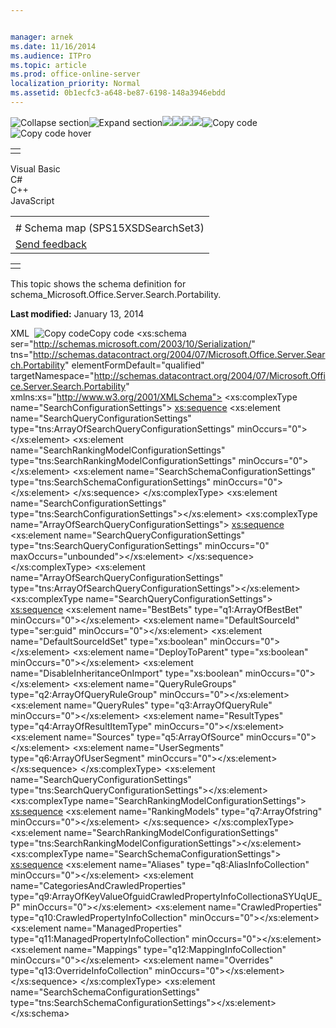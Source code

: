 ```yaml
---


manager: arnek
ms.date: 11/16/2014
ms.audience: ITPro
ms.topic: article
ms.prod: office-online-server
localization_priority: Normal
ms.assetid: 0b1ecfc3-a648-be87-6198-148a3946ebdd
---
```


![Collapse
section](../icons/collapse_all.gif "Collapse section")![Expand
section](../icons/expand_all.gif "Expand section")![](../icons/collapse_all.gif)![](../icons/expand_all.gif)![](../icons/dropdown.gif)![](../icons/dropdownHover.gif)![Copy
code](../icons/copycode.gif "Copy code")![Copy code
hover](../icons/copycodeHighlight.gif "Copy code hover")
<table>
<tbody>
<tr class="odd">
<td align="left"></td>
</tr>
</tbody>
</table>

Visual Basic  
C\#  
C++  
JavaScript  

<table>
<tbody>
<tr class="odd">
<td align="left"><span id="runningHeaderText"></span></td>
</tr>
<tr class="even">
<td align="left"># Schema map (SPS15XSDSearchSet3)</td>
</tr>
<tr class="odd">
<td align="left"><span id="headfeedbackarea" class="feedbackhead"><a href="javascript:SubmitFeedback(&#39;docthis@Microsoft.com&#39;,&#39;&#39;,&#39;&#39;,&#39;&#39;,&#39;1.0.18082.1225&#39;,&#39;%0\dThank%20you%20for%20your%20feedback.%20The%20developer%20writing%20teams%20use%20your%20feedback%20to%20improve%20documentation.%20While%20we%20are%20reviewing%20your%20feedback,%20we%20may%20send%20you%20e-mail%20to%20ask%20for%20clarification%20or%20feedback%20on%20a%20solution.%20We%20do%20not%20use%20your%20e-mail%20address%20for%20any%20other%20purpose%20and%20we%20delete%20it%20after%20we%20finish%20our%20review.%0\AFor%20further%20information%20about%20the%20privacy%20policies%20of%20Microsoft,%20please%20see%20http://privacy.microsoft.com/en-us/default.aspx.%0\A%0\d&#39;,&#39;Customer%20feedback&#39;);">Send feedback</a></span></td>
</tr>
</tbody>
</table>

<table>
<colgroup>
<col width="100%" />
</colgroup>
<tbody>
<tr class="odd">
<td align="left"></td>
</tr>
</tbody>
</table>

This topic shows the schema definition for <span
class="keyword">schema\_Microsoft.Office.Server.Search.Portability</span>.

**Last modified:** January 13, 2014

<span codelanguage="xmlLang"></span>
XML 
<span class="copyCode" onclick="CopyCode(this)"
onkeypress="CopyCode_CheckKey(this, event)"
onmouseover="ChangeCopyCodeIcon(this)"
onmouseout="ChangeCopyCodeIcon(this)" tabindex="0">![Copy
code](../icons/copycode.gif "Copy code")Copy code</span>
    <xs:schema ser="http://schemas.microsoft.com/2003/10/Serialization/" tns="http://schemas.datacontract.org/2004/07/Microsoft.Office.Server.Search.Portability" elementFormDefault="qualified" targetNamespace="http://schemas.datacontract.org/2004/07/Microsoft.Office.Server.Search.Portability" xmlns:xs="http://www.w3.org/2001/XMLSchema">
        <xs:complexType name="SearchConfigurationSettings">
            <xs:sequence>
                <xs:element name="SearchQueryConfigurationSettings" type="tns:ArrayOfSearchQueryConfigurationSettings" minOccurs="0"></xs:element>
                <xs:element name="SearchRankingModelConfigurationSettings" type="tns:SearchRankingModelConfigurationSettings" minOccurs="0"></xs:element>
                <xs:element name="SearchSchemaConfigurationSettings" type="tns:SearchSchemaConfigurationSettings" minOccurs="0"></xs:element>
            </xs:sequence>
        </xs:complexType>
        <xs:element name="SearchConfigurationSettings" type="tns:SearchConfigurationSettings"></xs:element>
        <xs:complexType name="ArrayOfSearchQueryConfigurationSettings">
            <xs:sequence>
                <xs:element name="SearchQueryConfigurationSettings" type="tns:SearchQueryConfigurationSettings" minOccurs="0" maxOccurs="unbounded"></xs:element>
            </xs:sequence>
        </xs:complexType>
        <xs:element name="ArrayOfSearchQueryConfigurationSettings" type="tns:ArrayOfSearchQueryConfigurationSettings"></xs:element>
        <xs:complexType name="SearchQueryConfigurationSettings">
            <xs:sequence>
                <xs:element name="BestBets" type="q1:ArrayOfBestBet" minOccurs="0"></xs:element>
                <xs:element name="DefaultSourceId" type="ser:guid" minOccurs="0"></xs:element>
                <xs:element name="DefaultSourceIdSet" type="xs:boolean" minOccurs="0"></xs:element>
                <xs:element name="DeployToParent" type="xs:boolean" minOccurs="0"></xs:element>
                <xs:element name="DisableInheritanceOnImport" type="xs:boolean" minOccurs="0"></xs:element>
                <xs:element name="QueryRuleGroups" type="q2:ArrayOfQueryRuleGroup" minOccurs="0"></xs:element>
                <xs:element name="QueryRules" type="q3:ArrayOfQueryRule" minOccurs="0"></xs:element>
                <xs:element name="ResultTypes" type="q4:ArrayOfResultItemType" minOccurs="0"></xs:element>
                <xs:element name="Sources" type="q5:ArrayOfSource" minOccurs="0"></xs:element>
                <xs:element name="UserSegments" type="q6:ArrayOfUserSegment" minOccurs="0"></xs:element>
            </xs:sequence>
        </xs:complexType>
        <xs:element name="SearchQueryConfigurationSettings" type="tns:SearchQueryConfigurationSettings"></xs:element>
        <xs:complexType name="SearchRankingModelConfigurationSettings">
            <xs:sequence>
                <xs:element name="RankingModels" type="q7:ArrayOfstring" minOccurs="0"></xs:element>
            </xs:sequence>
        </xs:complexType>
        <xs:element name="SearchRankingModelConfigurationSettings" type="tns:SearchRankingModelConfigurationSettings"></xs:element>
        <xs:complexType name="SearchSchemaConfigurationSettings">
            <xs:sequence>
                <xs:element name="Aliases" type="q8:AliasInfoCollection" minOccurs="0"></xs:element>
                <xs:element name="CategoriesAndCrawledProperties" type="q9:ArrayOfKeyValueOfguidCrawledPropertyInfoCollectionaSYUqUE_P" minOccurs="0"></xs:element>
                <xs:element name="CrawledProperties" type="q10:CrawledPropertyInfoCollection" minOccurs="0"></xs:element>
                <xs:element name="ManagedProperties" type="q11:ManagedPropertyInfoCollection" minOccurs="0"></xs:element>
                <xs:element name="Mappings" type="q12:MappingInfoCollection" minOccurs="0"></xs:element>
                <xs:element name="Overrides" type="q13:OverrideInfoCollection" minOccurs="0"></xs:element>
            </xs:sequence>
        </xs:complexType>
        <xs:element name="SearchSchemaConfigurationSettings" type="tns:SearchSchemaConfigurationSettings"></xs:element>
    </xs:schema>








